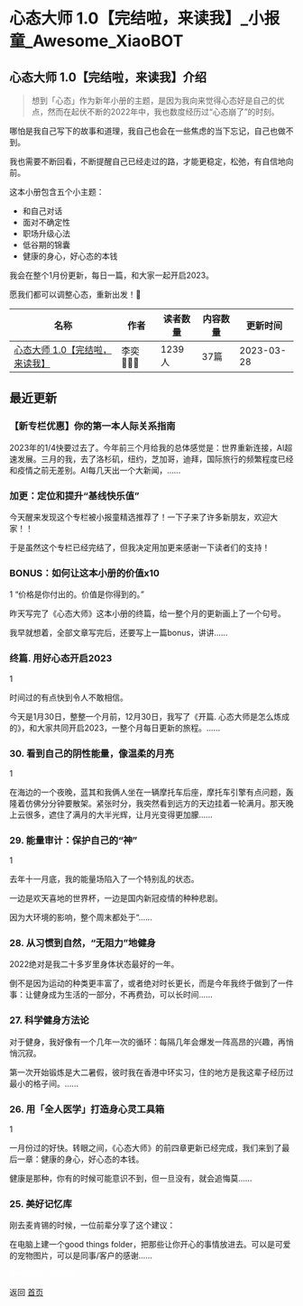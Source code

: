 # 心态大师 1.0【完结啦，来读我】_小报童_Awesome_XiaoBOT

## 心态大师 1.0【完结啦，来读我】介绍
> 想到「心态」作为新年小册的主题，是因为我向来觉得心态好是自己的优点，然而在起伏不断的2022年中，我也数度经历过“心态崩了”的时刻。    
    
哪怕是我自己写下的故事和道理，我自己也会在一些焦虑的当下忘记，自己也做不到。    
    
我也需要不断回看，不断提醒自己已经走过的路，才能更稳定，松弛，有自信地向前。    
    
这本小册包含五个小主题：    
* 和自己对话    
* 面对不确定性    
* 职场升级心法    
* 低谷期的锦囊    
* 健康的身心，好心态的本钱    
    
我会在整个1月份更新，每日一篇，和大家一起开启2023。    
    
愿我们都可以调整心态，重新出发！🌱  
  


|名称|作者|读者数量|内容数量|更新时间|
|---|---|---|---|---|
|[心态大师 1.0【完结啦，来读我】](https://xiaobot.net/p/mindset?refer=0b133df9-27dc-423b-8101-639049001c13)|李奕👩🏻‍🌾|1239人|37篇|2023-03-28|

## 最近更新
### 【新专栏优惠】你的第一本人际关系指南

2023年的1/4快要过去了。今年前三个月给我的总体感觉是：世界重新连接，AI超速发展。三月的我，去了洛杉矶，纽约，芝加哥，迪拜，国际旅行的频繁程度已经和疫情之前无差别。AI每几天出一个大新闻，......

### 加更：定位和提升“基线快乐值”

今天醒来发现这个专栏被小报童精选推荐了！一下子来了许多新朋友，欢迎大家！！

于是虽然这个专栏已经完结了，但我决定用加更来感谢一下读者们的支持！

### BONUS：如何让这本小册的价值x10

1 “价格是你付出的。价值是你得到的。”

昨天写完了《心态大师》这本小册的终篇，给一整个月的更新画上了一个句号。

我早就想着，全部文章写完后，还要写上一篇bonus，讲讲......

### 终篇. 用好心态开启2023

1

时间过的有点快到令人不敢相信。

今天是1月30日，整整一个月前，12月30日，我写了《开篇. 心态大师是怎么炼成的》，和大家共同开启2023，一整个月每日更新的旅程。......

### 30\. 看到自己的阴性能量，像温柔的月亮

1

在海边的一个夜晚，蓝其和我俩人坐在一辆摩托车后座，摩托车引擎有点问题，轰隆着仿佛分分钟要散架。紧张时分，我突然看到远方的天边挂着一轮满月。那天晚上云很多，遮住了满月的大半光辉，让月光变得更加朦......

### 29\. 能量审计：保护自己的“神”

1

去年十一月底，我的能量场陷入了一个特别乱的状态。

一边是欢天喜地的世界杯，一边是国内新冠疫情的种种悲剧。

因为大环境的影响，整个周末都处于“......

### 28\. 从习惯到自然，“无阻力”地健身

2022绝对是我二十多岁里身体状态最好的一年。

倒不是因为运动的种类更丰富了，或者绝对时长更长，而是今年我终于做到了一件事：让健身成为生活的一部分，不再费劲，可以长时间......

### 27\. 科学健身方法论

对于健身，我好像有一个几年一次的循环：每隔几年会爆发一阵高昂的兴趣，再悄悄沉寂。

第一次开始锻炼是大二暑假，彼时我在香港中环实习，住的地方是我这辈子经历过最小的格子间。......

### 26\. 用「全人医学」打造身心灵工具箱

1

一月份过的好快。转眼之间，《心态大师》的前四章更新已经完成，我们来到了最后一章：健康的身心，好心态的本钱。

健康是那种，你有的时候可能意识不到，但一旦没有，就会追悔莫......

### 25\. 美好记忆库

刚去麦肯锡的时候，一位前辈分享了这个建议：

在电脑上建一个good things folder，把那些让你开心的事情放进去。可以是可爱的宠物图片，可以是同事/客户的感谢......


<a href="https://github.com/Reno9527/awesome-xiaobot" style="color: white; text-decoration: none;">awesome-xiaobot</a>

返回 [首页](../README.md)
